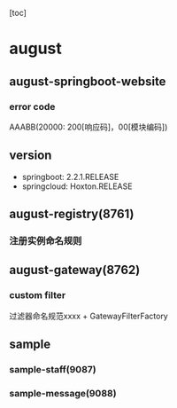 [toc]
# august

## august-springboot-website
### error code
 AAABB(20000: 200[响应码]，00[模块编码])

## version
- springboot: 2.2.1.RELEASE
- springcloud: Hoxton.RELEASE

## august-registry(8761)

### 注册实例命名规则


## august-gateway(8762)

### custom filter 
过滤器命名规范xxxx + GatewayFilterFactory

## sample

### sample-staff(9087)
### sample-message(9088)